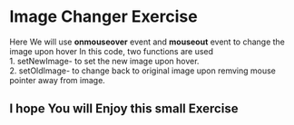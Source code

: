 # Image Changer Exercise
<p> Here We will use <b>onmouseover</b> event and <b> mouseout</b> event to change the image upon hover 
In this code, two functions are used <br>
1. setNewImage- to set the new image upon hover.<br>
2. setOldImage- to change back to original image upon remving mouse pointer away from image.
</p>

## I hope You will Enjoy this small Exercise